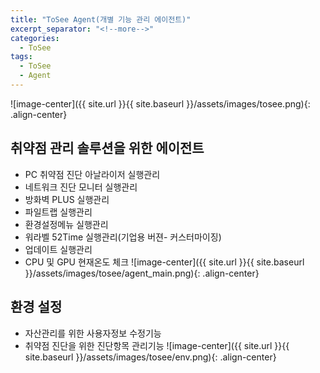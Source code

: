 ```yaml
---
title: "ToSee Agent(개별 기능 관리 에이전트)"
excerpt_separator: "<!--more-->"
categories:
  - ToSee
tags:
  - ToSee
  - Agent
---
```

![image-center]({{ site.url }}{{ site.baseurl }}/assets/images/tosee.png){: .align-center}


## 취약점 관리 솔루션을 위한 에이전트
  *  PC 취약점 진단 아날라이저 실행관리
  * 네트워크 진단 모니터 실행관리
  * 방화벽 PLUS 실행관리
  * 파일트랩 실행관리
  * 환경설정메뉴 실행관리
  * 워라벨 52Time 실행관리(기업용 버젼- 커스터마이징)
  * 업데이트 실행관리
  * CPU 및 GPU 현재온도 체크
  ![image-center]({{ site.url }}{{ site.baseurl }}/assets/images/tosee/agent_main.png){: .align-center}


## 환경 설정
  * 자산관리를 위한 사용자정보 수정기능
  * 취약점 진단을 위한 진단항목 관리기능
  ![image-center]({{ site.url }}{{ site.baseurl }}/assets/images/tosee/env.png){: .align-center}
